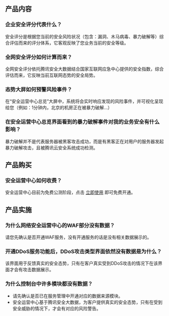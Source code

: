 
## 产品内容
### 企业安全评分代表什么？

安全评分是根据您当前的安全风险状况（包含：漏洞、木马病毒、暴力破解等）综合评估而来的评分体系，它客观反映了您业务当前的安全等级。
### 全网安全评分如何计算而来？

全网安全评分依托腾讯安全大数据结合国家互联网应急中心提供的安全指数，综合评估而来，它反映当前互联网态势的安全局势。
### 态势大屏如何预警风险事件？

在“安全运营中心总览”大屏中，系统将会实时响应发现的风险事件，并可视化呈现给您（例如：1分钟内，北京的机房正在被暴力破解...）
### 在安全运营中心总览界面看到的暴力破解事件对我的业务安全有什么影响？

暴力破解并不是代表服务器被黑客攻击成功，而是有黑客正在对用户的服务器发起暴力破解攻击，且被腾讯云安全系统成功检测。
## 产品购买
### 安全运营中心如何收费？

安全运营中心目前为免费公测阶段，点击 [立即使用](https://console.cloud.tencent.com/ssa) 即可免费开通。
## 产品实施
### 为什么网络安全运营中心的WAF部分没有数据？

请您先确认是否开通WAF服务，没有开通服务的话是没有相关数据展示的。
### 开通DDoS服务功能后，DDoS攻击类型界面依然没有数据是为什么？

该界面用于反馈真实的安全态势，只有在客户真实受到DDoS攻击的情况下在该界面才会有攻击数据展示。
### 为什么控制台中许多模块都没有数据？

- 请先确认是否已在服务管理中开通对应的数据来源模块。
- 安全运营中心基于腾讯安全大数据，为客户提供真实的安全态势，只有在受到安全威胁的情况下，才会有对应的风险警告。
